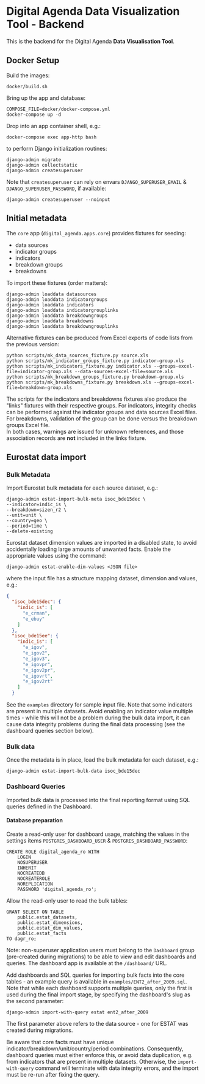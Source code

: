 # Digital Agenda Data Visualization Tool - Backend

This is the backend for the Digital Agenda **Data Visualisation Tool**.

## Docker Setup

Build the images:

```shell
docker/build.sh
```

Bring up the app and database:

```shell
COMPOSE_FILE=docker/docker-compose.yml
docker-compose up -d
```

Drop into an app container shell, e.g.:

```shell
docker-compose exec app-http bash
```

to perform Django initialization routines:

```shell
django-admin migrate
django-admin collectstatic
django-admin createsuperuser
```

Note that `createsuperuser` can rely on envars `DJANGO_SUPERUSER_EMAIL` & `DJANGO_SUPERUSER_PASSWORD`, if available:
```shell
django-admin createsuperuser --noinput
```

## Initial metadata

The `core` app (`digital_agenda.apps.core`) provides fixtures for seeding:
- data sources
- indicator groups
- indicators
- breakdown groups
- breakdowns

To import these fixtures (order matters):

```shell
django-admin loaddata datasources
django-admin loaddata indicatorgroups
django-admin loaddata indicators
django-admin loaddata indicatorgrouplinks
django-admin loaddata breakdowngroups
django-admin loaddata breakdowns
django-admin loaddata breakdowngrouplinks
```

Alternative fixtures can be produced from Excel exports of code lists from the previous version:
```shell
python scripts/mk_data_sources_fixture.py source.xls
python scripts/mk_indicator_groups_fixture.py indicator-group.xls
python scripts/mk_indicators_fixture.py indicator.xls --groups-excel-file=indicator-group.xls --data-sources-excel-file=source.xls
python scripts/mk_breakdown_groups_fixture.py breakdown-group.xls 
python scripts/mk_breakdowns_fixture.py breakdown.xls --groups-excel-file=breakdown-group.xls
```
The scripts for the indicators and breakdowns fixtures also produce the "links" fixtures with their respective groups.
For indicators, integrity checks can be performed against the indicator groups and data sources Excel files. 
For breakdowns, validation of the group can be done versus the breakdown groups Excel file.  
In both cases, warnings are issued for unknown references, and those association records are **not** included in the links fixture.

## Eurostat data import

### Bulk Metadata

Import Eurostat bulk metadata for each source dataset, e.g.:

```shell
django-admin estat-import-bulk-meta isoc_bde15dec \
--indicator=indic_is \
--breakdown=sizen_r2 \
--unit=unit \
--country=geo \
--period=time \
--delete-existing
```

Eurostat dataset dimension values are imported in a disabled state, 
to avoid accidentally loading large amounts of unwanted facts.
Enable the appropriate values using the command:

```shell
django-admin estat-enable-dim-values <JSON file>
```

where the input file has a structure mapping dataset, dimension and values, e.g.:

```json
{
  "isoc_bde15dec": {
    "indic_is": [
      "e_crman",
      "e_ebuy"
    ]
  },
  "isoc_bde15ee": {
    "indic_is": [
      "e_igov",
      "e_igov2",
      "e_igov3",
      "e_igovpr",
      "e_igov2pr",
      "e_igovrt",
      "e_igov2rt"
    ]
  }
```

See the `examples` directory for sample input file.
Note that some indicators are present in multiple datasets. Avoid enabling an indicator 
value multiple times - while this will not be a problem during the bulk data import, it
can cause data integrity problems during the final data processing (see the dashboard 
queries section below).

### Bulk data

Once the metadata is in place, load the bulk metadata for each dataset, e.g.:

```shell
django-admin estat-import-bulk-data isoc_bde15dec
```

### Dashboard Queries

Imported bulk data is processed into the final reporting format using SQL queries defined 
in the Dashboard.

#### Database preparation

Create a read-only user for dashboard usage, matching the values 
in the settings items `POSTGRES_DASHBOARD_USER` & `POSTGRES_DASHBOARD_PASSWORD`:

```postgresql
CREATE ROLE digital_agenda_ro WITH
    LOGIN
    NOSUPERUSER
    INHERIT
    NOCREATEDB
    NOCREATEROLE
    NOREPLICATION
    PASSWORD 'digital_agenda_ro';
```

Allow the read-only user to read the bulk tables:

```postgresql
GRANT SELECT ON TABLE
    public.estat_datasets,
    public.estat_dimensions,
    public.estat_dim_values,
    public.estat_facts
TO dagr_ro;
```

Note: non-superuser application users must belong to the `Dashboard` group 
(pre-created during migrations) to be able to view and edit dashboards and queries.
The dashboard app is available at the `/dashboard/` URL.

Add dashboards and SQL queries for importing bulk facts into the core tables - an example 
query is available in `examples/ENT2_after_2009.sql`. Note that while each dashboard supports 
multiple queries, only the first is used during the final import stage, by specifying the 
dashboard's slug as the second parameter:

```shell
django-admin import-with-query estat ent2_after_2009
```
The first parameter above refers to the data source - one for ESTAT was created during migrations.

Be aware that core facts must have unique indicator/breakdown/unit/country/period combinations. 
Consequently, dashboard queries must either enforce this, or avoid data duplication, e.g. from 
indicators that are present in multiple datasets. Otherwise, the `import-with-query` command will 
terminate with data integrity errors, and the import must be re-run after fixing the query.

